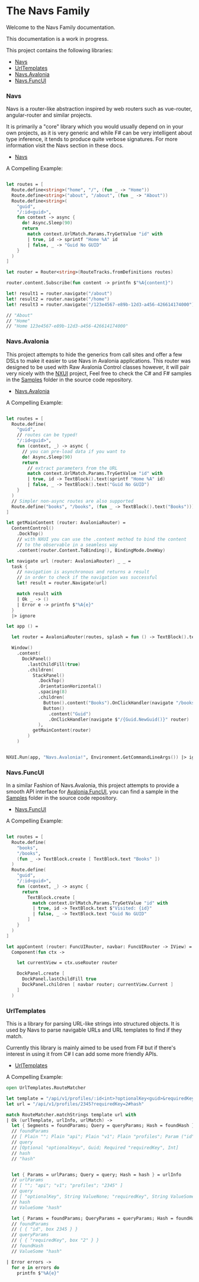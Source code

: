 # The Navs Family

Welcome to the Navs Family documentation.

This documentation is a work in progress.

This project contains the following libraries:

- [Navs](#Navs)
- [UrlTemplates](#UrlTemplates)
- [Navs.Avalonia](#Navs-Avalonia)
- [Navs.FuncUI](#Navs-FuncUI)

### Navs

Navs is a router-like abstraction inspired by web routers such as vue-router, angular-router and similar projects.

It is primarily a "core" library which you would usually depend on in your own projects, as it is very generic and while F# can be very intelligent about type inference, it tends to produce quite verbose signatures. For more information visit the Navs section in these docs.

- [Navs](./Navs.fsx)

A Compelling Example:

```fsharp

let routes = [
  Route.define<string>("home", "/", (fun _ -> "Home"))
  Route.define<string>("about", "/about", (fun _ -> "About"))
  Route.define<string>(
    "guid",
    "/:id<guid>",
    fun context -> async {
      do! Async.Sleep(90)
      return
        match context.UrlMatch.Params.TryGetValue "id" with
        | true, id -> sprintf "Home %A" id
        | false, _ -> "Guid No GUID"
    }
  )
]

let router = Router<string>(RouteTracks.fromDefinitions routes)

router.content.Subscribe(fun content -> printfn $"%A{content}")

let! result1 = router.navigate("/about")
let! result2 = router.navigate("/home")
let! result3 = router.navigate("/123e4567-e89b-12d3-a456-426614174000")

// "About"
// "Home"
// "Home 123e4567-e89b-12d3-a456-426614174000"

```

### Navs.Avalonia

This project attempts to hide the generics from call sites and offer a few DSLs to make it easier to use Navs in Avalonia applications. This router was designed to be used with Raw Avalonia Control classes however, it will pair very nicely with the [NXUI](https://github.com/wieslawsoltes/NXUI) project, Feel free to check the C# and F# samples in the [Samples](https://github.com/AngelMunoz/Navs/tree/main/samples) folder in the source code repository.

- [Navs.Avalonia](./Navs.Avalonia/index.md)

A Compelling Example:

```fsharp

let routes = [
  Route.define(
    "guid",
    // routes can be typed!
    "/:id<guid>",
    fun (context, _) -> async {
      // you can pre-load data if you want to
      do! Async.Sleep(90)
      return
        // extract parameters from the URL
        match context.UrlMatch.Params.TryGetValue "id" with
        | true, id -> TextBlock().text(sprintf "Home %A" id)
        | false, _ -> TextBlock().text("Guid No GUID")
    }
  )
  // Simpler non-async routes are also supported
  Route.define("books", "/books", (fun _ -> TextBlock().text("Books")))
]

let getMainContent (router: AvaloniaRouter) =
  ContentControl()
    .DockTop()
    // with NXUI you can use the .content method to bind the content
    // to the observable in a seamless way
    .content(router.Content.ToBinding(), BindingMode.OneWay)

let navigate url (router: AvaloniaRouter) _ _ =
  task {
    // navigation is asynchronous and returns a result
    // in order to check if the navigation was successful
    let! result = router.Navigate(url)

    match result with
    | Ok _ -> ()
    | Error e -> printfn $"%A{e}"
  }
  |> ignore

let app () =

  let router = AvaloniaRouter(routes, splash = fun () -> TextBlock().text("Loading..."))

  Window()
    .content(
      DockPanel()
        .lastChildFill(true)
        .children(
          StackPanel()
            .DockTop()
            .OrientationHorizontal()
            .spacing(8)
            .children(
              Button().content("Books").OnClickHandler(navigate "/books" router),
              Button()
                .content("Guid")
                .OnClickHandler(navigate $"/{Guid.NewGuid()}" router)
            ),
          getMainContent(router)
        )
    )


NXUI.Run(app, "Navs.Avalonia!", Environment.GetCommandLineArgs()) |> ignore
```

### Navs.FuncUI

In a similar Fashion of Navs.Avalonia, this project attempts to provide a smooth API interface for [Avalonia.FuncUI](https://github.com/fsprojects/Avalonia.FuncUI/), you can find a sample in the [Samples](https://github.com/AngelMunoz/Navs/tree/main/samples) folder in the source code repository.

- [Navs.FuncUI](./Navs.FuncUI/index.md)

A Compelling Example:

```fsharp

let routes = [
  Route.define(
    "books",
    "/books",
    (fun _ -> TextBlock.create [ TextBlock.text "Books" ])
  )
  Route.define(
    "guid",
    "/:id<guid>",
    fun (context, _) -> async {
      return
        TextBlock.create [
          match context.UrlMatch.Params.TryGetValue "id" with
          | true, id -> TextBlock.text $"Visited: {id}"
          | false, _ -> TextBlock.text "Guid No GUID"
        ]
    }
  )
]

let appContent (router: FuncUIRouter, navbar: FuncUIRouter -> IView) =
  Component(fun ctx ->

    let currentView = ctx.useRouter router

    DockPanel.create [
      DockPanel.lastChildFill true
      DockPanel.children [ navbar router; currentView.Current ]
    ]
  )
```

### UrlTemplates

This is a library for parsing URL-like strings into structured objects. It is used by Navs to parse navigable URLs and URL templates to find if they match.

Currently this library is mainly aimed to be used from F# but if there's interest in using it from C# I can add some more friendly APIs.

- [UrlTemplates](./UrlTemplates.fsx)

A Compelling Example:

```fsharp
open UrlTemplates.RouteMatcher

let template = "/api/v1/profiles/:id<int>?optionalKey<guid>&requiredKey!#hash"
let url = "/api/v1/profiles/2345?requiredKey=2#hash"

match RouteMatcher.matchStrings template url with
| Ok (urlTemplate, urlInfo, urlMatch) ->
  let { Segments = foundParams; Query = queryParams; Hash = foundHash } = urlTemplate
  // foundParams
  // [ Plain ""; Plain "api"; Plain "v1"; Plain "profiles"; Param ("id", "2345");]
  // query
  // [Optional "optionalKeyu", Guid; Required "requiredKey", Int]
  // hash
  // "hash"


  let { Params = urlParams; Query = query; Hash = hash } = urlInfo
  // urlParams
  // [ ""; "api"; "v1"; "profiles"; "2345" ]
  // query
  // [ "optionalKey", String ValueNone; "requiredKey", String ValueSome "2"]
  // hash
  // ValueSome "hash"

  let { Params = foundParams; QueryParams = queryParams; Hash = foundHash } = urlMatch
  // foundParams
  // { { "id", box 2345 } }
  // queryParams
  // { { "requiredKey", box "2" } }
  // foundHash
  // ValueSome "hash"

| Error errors ->
  for e in errors do
    printfn $"%A{e}"
```
